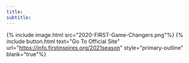 ```yaml
---
title:
subtitle:
---
```


{% include image.html src="2020-FIRST-Game-Changers.png"%}
{% include button.html text="Go To Official Site" url="https://info.firstinspires.org/2021season" style="primary-outline" blank="true"%}
